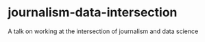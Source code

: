 # journalism-data-intersection
A talk on working at the intersection of journalism and data science
